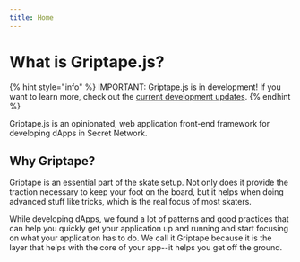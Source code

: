 ```yaml
---
title: Home
---
```


# What is Griptape.js?

{% hint style="info" %}
IMPORTANT: Griptape.js is in development! If you want to learn more, check out the [current development updates](updates/).
{% endhint %}

Griptape.js is an opinionated, web application front-end framework for developing dApps in Secret Network.

## Why Griptape?

Griptape is an essential part of the skate setup. Not only does it provide the traction necessary to keep your foot on the board, but it helps when doing advanced stuff like tricks, which is the real focus of most skaters.

While developing dApps, we found a lot of patterns and good practices that can help you quickly get your application up and running and start focusing on what your application has to do. We call it Griptape because it is the layer that helps with the core of your app--it helps you get off the ground.
